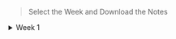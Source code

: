 > Select the Week and Download the Notes

<details><summary>Week 1</summary>

> Download the Full Week-1 Note here 👇


> Downlaod the Notes Lecture wise 👇
- [Lecture-1](https://raw.githubusercontent.com/hisayakhere/IITM-BS-DS/main/Levels/01Foundation-Level/002Computational-Thinking/Week01/Lecture1.1.pdf)
- [Lecture-2](https://raw.githubusercontent.com/hisayakhere/IITM-BS-DS/main/Levels/01Foundation-Level/002Computational-Thinking/Week01/Lecture1.2.pdf)
</details>

